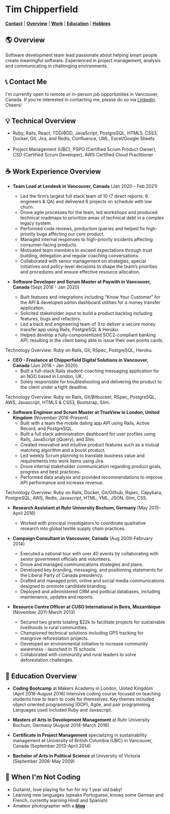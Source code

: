 # **Tim Chipperfield** 
[**Contact**](#contact) |
[**Overview**](#overview) |
[**Work**](#work) |
[**Education**](#education) |
[**Hobbies**](#play)

## :earth_americas: <a name="overview"> Overview</a>

Software development team lead passionate about helping smart people create meaningful software. Experienced in project management, analysis and communicating in challenging environments.

## :telephone_receiver: <a name="contact"> Contact Me</a>

I'm currently open to remote or in-person job opportunities in Vancouver, Canada. If you're interested in contacting me, please do so via [Linkedin](https://www.linkedin.com/in/timchipperfield/). Cheers!

## :bulb: Technical Overview

* Ruby, Rails, React, TDD/BDD, JavaScript, PostgreSQL, HTML5, CSS3, Docker, Git, Jira, and Redis, Confluence, UML, Excel/Google Sheets⠀⠀⠀ ⠀⠀
* Project Management (UBC), PSPO (Certified Scrum Product Owner), CSD (Certified Scrum Developer), AWS Certified Cloud Practitioner  

## :coffee: <a name="work"> Work Experience Overview</a>

* **Team Lead at Lendesk in Vancouver, Canada** (Jan 2020 - Feb 2021)
  * Led the firm’s largest full stack team of 10 (7 direct reports: 6 engineers & QA) and delivered 6 projects on schedule with low churn.
  * Drove agile processes for the team, led workshops and produced technical roadmaps to prioritize areas of technical debt in a complex legacy system.
  * Performed code reviews, production queries and helped fix high-priority bugs affecting our core product.
  * Managed internal responses to high-priority incidents affecting consumer-facing products.
  * Motivated team members to exceed expectations through trust building, delegation and regular coaching conversations.
  * Collaborated with senior management on strategies, special initiatives and policy-level decisions to shape the team’s priorities and procedures and ensure effective resource allocation.

* **Software Developer and Scrum Master at Paywith in Vancouver, Canada** (Sept 2018 - Jan 2020)
  * Built features and integrations including “Know Your Customer” for the API & developed admin dashboard utilities for a money transfer application.
  * Solicited stakeholder input to build a product backlog including features, bugs and refactors.
  * Led a back end engineering team of 3 to deliver a secure money transfer app using Rails, PostgreSQL & Heroku.
  * Helped develop a fully-componentized SOC2-compliant banking API, resulting in the client being able to issue their own points cards.

Technology Overview: Ruby on Rails, Git, RSpec, PostgreSQL, Heroku.

* **CEO - Freelance at Chipperfield Digital Solutions in Vancouver, Canada** (Jun 2018 - Jan 2020)
  * Built a full-stack Rails student-coaching messaging application for an NGO based in London, UK.		
  * Solely responsible for troubleshooting and delivering the product to the client under a tight deadline. 	

Technology Overview: Ruby on Rails, Git/Bitbucket, RSpec, PostgreSQL, AWS, Javascript, HTML5 & CSS3, Bootstrap, Slim.

* **Software Engineer and Scrum Master at TrueView in London, United Kingdom** (November 2016-Present)
  * Built with a team the mobile dating app API using Rails, Active Record, and PostgreSQL. 
  * Built a full stack administration dashboard for user profiles using Rails, JavaScript (jQuery), and Slim.
  * Created innovative and intuitive product features such as a mutual matching algorithm and a boost product.
  * Led weekly Scrum planning to translate business value and requirements into work items using Jira.
  * Drove internal stakeholder communication regarding product goals, progress and best practices.
  * Performed data analysis and provided recommendations to improve API performance and increase revenue.

Technology Overview: Ruby on Rails, Docker, Git/Github, Rspec, Capybara, PostgreSQL, AWS, Redis, Javascript, HTML, YML, JSON, Slim, CSS.

* **Research Assistant at Ruhr University Bochum, Germany** (May 2015-April 2016)
  * Worked with principal investigators to coordinate qualitative research into global textile supply chain practices.

* **Campaign Consultant in Vancouver, Canada** (Aug 2009-February 2014)
  *  Executed a national tour with over 40 events by collaborating with senior government officials and volunteers.
  *  Drove and managed communications strategies and plans.
  *  Developed key branding, messaging, and positioning statements for the Liberal Party of Canada presidency.
  *  Drafted and managed print, online and social media communications designed to promote candidate branding.
  *  Deployed and administered CRM and political databases, including maintenance, updates and reports.

* **Resource Centre Officer at CUSO International in Beira, Mozambique** (November 2011-March 2013)
  * Secured two grants totaling $22k to facilitate projects for sustainable livelihoods in rural communities.
  * Championed technical solutions including GPS tracking for mangrove reforestation projects.
  * Developed an environmental initiative to increase community awareness - launched in 15 schools.
  * Collaborated with community and rural leaders to solve deforestation challenges.


## :book: <a name="education"> Education Overview</a>

* **Coding Bootcamp** at Makers Academy in London, United Kingdom (April 2016-August 2016) Intensive coding course focused on teaching students how to learn to code for themselves. Key themes included object oriented programming (OOP), Agile, and pair programming.  Languages used included Ruby and Javascript.

* **Masters of Arts in Development Management** at Ruhr University Bochum, Germany (August 2014-March 2016)

* **Certificate in Project Management** specializing in sustainability management at University of British Columbia (UBC) in Vancouver, Canada (September 2013-April 2014)

* **Bachelor of Arts in Political Science** at University of Victoria (September 2006-May 2009)

## :guitar:<a name="play"> When I'm Not Coding</a>

* Guitarist, love playing for fun for my 1 year old baby!
* Learning new languages (speaks Portuguese, knows some German and French, currently learning Hindi and Spanish)
* Amateur photographer with a [**blog**](https://journeysindevelopment.wordpress.com/)
